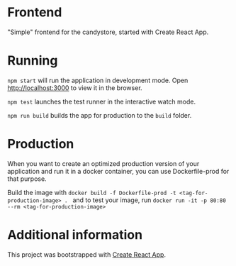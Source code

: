 # Frontend

"Simple" frontend for the candystore, started with Create React App.

# Running

`npm start` will run the application in development mode.
Open [http://localhost:3000](http://localhost:3000) to view it in the browser.

`npm test` launches the test runner in the interactive watch mode.

`npm run build` builds the app for production to the `build` folder.

# Production

When you want to create an optimized production version of your application
and run it in a docker container, you can use Dockerfile-prod for that purpose.

Build the image with `docker build -f Dockerfile-prod -t <tag-for-production-image> . `
and to test your image, run `docker run -it -p 80:80 --rm <tag-for-production-image>`

# Additional information

This project was bootstrapped with [Create React App](https://github.com/facebookincubator/create-react-app).

